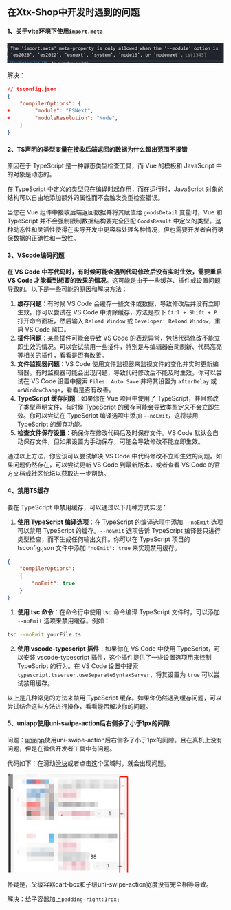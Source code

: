 ## 在Xtx-Shop中开发时遇到的问题

#### 1、关于vite环境下使用`import.meta`

<img src="遇到的问题.assets/image-20240224171634270.png" alt="image-20240224171634270" style="zoom:67%;" />

解决：

```json
// tsconfig.json
{
    "compilerOptions": {
+        "module": "ESNext",
+        "moduleResolution": "Node",
    }
}
```



#### 2、TS声明的类型变量在接收后端返回的数据为什么超出范围不报错

原因在于 TypeScript 是一种静态类型检查工具，而 Vue 的模板和 JavaScript 中的对象是动态的。

在 TypeScript 中定义的类型只在编译时起作用，而在运行时，JavaScript 对象的结构可以自由地添加额外的属性而不会触发类型检查错误。

当您在 Vue 组件中接收后端返回数据并将其赋值给 `goodsDetail` 变量时，Vue 和 TypeScript 并不会强制限制数据结构要完全匹配 `GoodsResult` 中定义的类型。这种动态性和灵活性使得在实际开发中更容易处理各种情况，但也需要开发者自行确保数据的正确性和一致性。



#### 3、VScode编码问题

**在 VS Code 中写代码时，有时候可能会遇到代码修改后没有实时生效，需要重启 VS Code 才能看到想要的效果的情况**。这可能是由于一些缓存、插件或设置问题导致的。以下是一些可能的原因和解决方法：

1. **缓存问题**：有时候 VS Code 会缓存一些文件或数据，导致修改后并没有立即生效。你可以尝试在 VS Code 中清除缓存，方法是按下 `Ctrl + Shift + P` 打开命令面板，然后输入 `Reload Window` 或 `Developer: Reload Window`，重启 VS Code 窗口。
2. **插件问题**：某些插件可能会导致 VS Code 的表现异常，包括代码修改不能立即生效的情况。可以尝试禁用一些插件，特别是与编辑器自动刷新、代码高亮等相关的插件，看看是否有改善。
3. **文件监视器问题**：VS Code 使用文件监视器来监视文件的变化并实时更新编辑器。有时监视器可能会出现问题，导致代码修改后不能及时生效。你可以尝试在 VS Code 设置中搜索 `Files: Auto Save` 并将其设置为 `afterDelay` 或 `onWindowChange`，看看是否有改善。
4. **TypeScript 缓存问题**：如果你在 Vue 项目中使用了 TypeScript，并且修改了类型声明文件，有时候 TypeScript 的缓存可能会导致类型定义不会立即生效。你可以尝试在 TypeScript 编译选项中添加 `--noEmit`，这将禁用 TypeScript 的缓存功能。
5. **检查文件保存设置**：确保你在修改代码后及时保存文件。VS Code 默认会自动保存文件，但如果设置为手动保存，可能会导致修改不能立即生效。

通过以上方法，你应该可以尝试解决 VS Code 中代码修改不立即生效的问题。如果问题仍然存在，可以尝试更新 VS Code 到最新版本，或者查看 VS Code 的官方文档或社区论坛以获取进一步帮助。



#### 4、禁用TS缓存

要在 TypeScript 中禁用缓存，可以通过以下几种方式实现：

1. **使用 TypeScript 编译选项**：在 TypeScript 的编译选项中添加 `--noEmit` 选项可以禁用 TypeScript 的缓存。`--noEmit` 选项告诉 TypeScript 编译器只进行类型检查，而不生成任何输出文件。你可以在 TypeScript 项目的 tsconfig.json 文件中添加 `"noEmit": true` 来实现禁用缓存。

```json
{  
    "compilerOptions":
    { 
        "noEmit": true  
    } 
} 
```

1. **使用 tsc 命令**：在命令行中使用 tsc 命令编译 TypeScript 文件时，可以添加 `--noEmit` 选项来禁用缓存。例如：

```bash
tsc --noEmit yourFile.ts 
```

2. **使用 vscode-typescript 插件**：如果你在 VS Code 中使用 TypeScript，可以安装 vscode-typescript 插件，这个插件提供了一些设置选项用来控制 TypeScript 的行为。在 VS Code 设置中搜索 `typescript.tsserver.useSeparateSyntaxServer`，将其设置为 `true` 可以尝试禁用缓存。

以上是几种常见的方法来禁用 TypeScript 缓存。如果你仍然遇到缓存问题，可以尝试结合这些方法进行操作，看看能否解决你的问题。





#### 5、uniapp使用uni-swipe-action后右侧多了小于1px的间隙

问题：[uniapp](https://so.csdn.net/so/search?q=uniapp&spm=1001.2101.3001.7020)使用uni-swipe-action后右侧多了小于1px的间隙。且在真机上没有问题，但是在微信开发者工具中有问题。

代码如下：在滑动[滑块](https://so.csdn.net/so/search?q=滑块&spm=1001.2101.3001.7020)或者点击这个区域时，就会出现问题。

<img src="遇到的问题.assets/image-20240302215947930.png" alt="image-20240302215947930" style="zoom:67%;" />

怀疑是，父级容器cart-box和子级uni-swipe-action宽度没有完全相等导致。

解决：给子容器加上`padding-right:1rpx;`